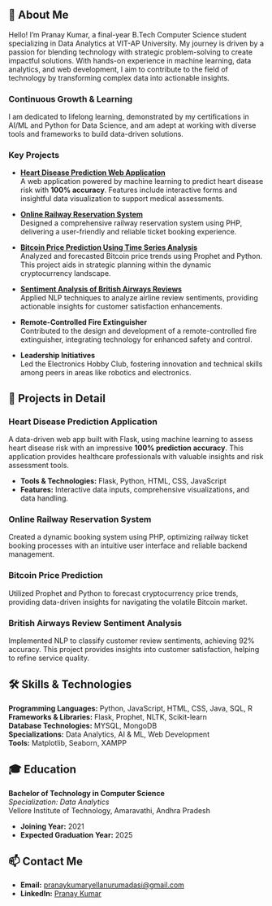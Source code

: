 ## 🚀 About Me
Hello! I’m Pranay Kumar, a final-year B.Tech Computer Science student specializing in Data Analytics at VIT-AP University. My journey is driven by a passion for blending technology with strategic problem-solving to create impactful solutions. With hands-on experience in machine learning, data analytics, and web development, I aim to contribute to the field of technology by transforming complex data into actionable insights.

### Continuous Growth & Learning
I am dedicated to lifelong learning, demonstrated by my certifications in AI/ML and Python for Data Science, and am adept at working with diverse tools and frameworks to build data-driven solutions.

### Key Projects
- **[Heart Disease Prediction Web Application](https://github.com/Pranaykumar30/A-Comparative-Study-of-Heart-Disease-Prediction-Using-Machine-Learning-Algorithms.git)**  
  A web application powered by machine learning to predict heart disease risk with **100% accuracy**. Features include interactive forms and insightful data visualization to support medical assessments.

- **[Online Railway Reservation System](https://github.com/yourusername/online-railway-reservation)**  
  Designed a comprehensive railway reservation system using PHP, delivering a user-friendly and reliable ticket booking experience.

- **[Bitcoin Price Prediction Using Time Series Analysis](https://github.com/yourusername/bitcoin-price-prediction)**  
  Analyzed and forecasted Bitcoin price trends using Prophet and Python. This project aids in strategic planning within the dynamic cryptocurrency landscape.

- **[Sentiment Analysis of British Airways Reviews](https://github.com/yourusername/british-airways-review-analysis)**  
  Applied NLP techniques to analyze airline review sentiments, providing actionable insights for customer satisfaction enhancements.

- **Remote-Controlled Fire Extinguisher**  
  Contributed to the design and development of a remote-controlled fire extinguisher, integrating technology for enhanced safety and control.

- **Leadership Initiatives**  
  Led the Electronics Hobby Club, fostering innovation and technical skills among peers in areas like robotics and electronics.

## 💼 Projects in Detail

### Heart Disease Prediction Application
A data-driven web app built with Flask, using machine learning to assess heart disease risk with an impressive **100% prediction accuracy**. This application provides healthcare professionals with valuable insights and risk assessment tools.

- **Tools & Technologies:** Flask, Python, HTML, CSS, JavaScript
- **Features:** Interactive data inputs, comprehensive visualizations, and data handling.

### Online Railway Reservation System
Created a dynamic booking system using PHP, optimizing railway ticket booking processes with an intuitive user interface and reliable backend management.

### Bitcoin Price Prediction
Utilized Prophet and Python to forecast cryptocurrency price trends, providing data-driven insights for navigating the volatile Bitcoin market.

### British Airways Review Sentiment Analysis
Implemented NLP to classify customer review sentiments, achieving 92% accuracy. This project provides insights into customer satisfaction, helping to refine service quality.

## 🛠️ Skills & Technologies

**Programming Languages:** Python, JavaScript, HTML, CSS, Java, SQL, R  
**Frameworks & Libraries:** Flask, Prophet, NLTK, Scikit-learn  
**Database Technologies:** MYSQL, MongoDB  
**Specializations:** Data Analytics, AI & ML, Web Development  
**Tools:** Matplotlib, Seaborn, XAMPP  

## 🎓 Education

**Bachelor of Technology in Computer Science**  
*Specialization: Data Analytics*  
Vellore Institute of Technology, Amaravathi, Andhra Pradesh  
- **Joining Year:** 2021  
- **Expected Graduation Year:** 2025

## 📫 Contact Me

- **Email:** pranaykumaryellanurumadasi@gmail.com  
- **LinkedIn:** [Pranay Kumar](https://www.linkedin.com//in/yellanurumadasipranaykumar)
